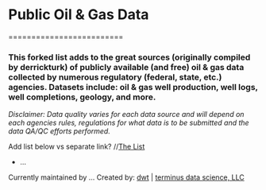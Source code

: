 # Public Oil & Gas Data
=========================

### This forked list adds to the great sources (originally compiled by derrickturk) of publicly available (and free) oil & gas data collected by numerous regulatory (federal, state, etc.) agencies. Datasets include: oil & gas well production, well logs, well completions, geology, and more.

*Disclaimer: Data quality varies for each data source and will depend on each agencies rules, regulations for what data is to be submitted and the data QA/QC efforts performed.* 

Add list below vs separate link?
//[The List](https://github.com/derrickturk/public-oil-gas-data/blob/master/public-oil-gas-data.md)
* ...

Currently maintained by ...
Created by: [dwt](https://github.com/derrickturk) | [terminus data science, LLC](http://www.terminusdatascience.com)

